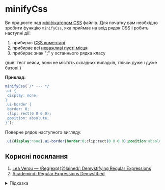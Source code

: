 # minifyCss

Ви працюєте над [мініфікатором CSS](https://en.wikipedia.org/wiki/Minification_(programming)) файлів. Для початку вам необхідно зробити функцію `minifyCss`, яка приймає на вхід рядок CSS і робить наступні дії:

1. прибирає [CSS коментарі](https://developer.mozilla.org/en-US/docs/Web/CSS/Comments)
1. прибирає всі [неважливі пусті місця](https://developer.mozilla.org/en-US/docs/Learn/Getting_started_with_the_web/CSS_basics#anatomy_of_a_css_ruleset)
1. прибирає знак ";" у останнього рядка класу

(див. тест кейси, вони не містять складних випадків, тільки дуже і дуже базові.)

**Приклад:**

```js
minifyCss(`/* --- */
.ui {
 display: none;
}
.ui-border {
 border: 0;
 clip: rect(0 0 0 0);
 position: absolute;
}`);
```

Поверне рядок наступного вигляду:

```css
.ui{display:none}.ui-border{border:0;clip:rect(0 0 0 0);position:absolute}
```

## Корисні посилання

1. [Lea Verou — /Reg(exp){2}lained/: Demystifying Regular Expressions](https://www.youtube.com/watch?v=M7vDtxaD7ZU)
1. [Academind: Regular Expressions Demystified](https://www.youtube.com/watch?v=0LKdKixl5Ug&list=PL55RiY5tL51ryV3MhCbH8bLl7O_RZGUUE&index=1)

<details>
  <summary>Підказка</summary>

---

  1. Зверніть увагу на метод [replaceAll](https://developer.mozilla.org/en-US/docs/Web/JavaScript/Reference/Global_Objects/String/replaceAll)
  1. Вам може знадобитись ["Regular expression syntax cheatsheet"](https://developer.mozilla.org/en-US/docs/Web/JavaScript/Guide/Regular_Expressions/Cheatsheet)
  1. Для виконання пункту 2 (прибрати незначущі пусті місця), достатньо прибрати усі пусті місця до і після `{`, `}`, `:`, `;`

</details>
